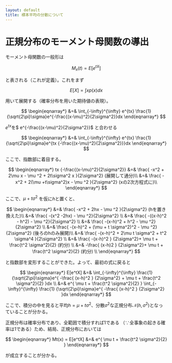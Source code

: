 ```yaml
---
layout: default
title: 標本平均の分散について
---
```


# 正規分布のモーメント母関数の導出

モーメント母関数の一般形は

$$M_x(t) = E[e^{tX}]$$

と表される（これが定義）。これをまず  

$$
E[X] = \int xp(x) dx
$$

用いて展開する（確率分布を用いた期待値の表現）。  

$$
\begin{eqnarray*}
&=& \int_{-\infty}^{\infty} e^{tx} \frac{1} {\sqrt{2\pi}\sigma}e^{-\frac{(x-\mu)^2}{2\sigma^2}}dx
\end{eqnarray*}
$$

$e^{tx}$を$ e^{-\frac{(x-\mu)^2}{2\sigma^2}}$ と合わせる  

$$
\begin{eqnarray*}
&=& \int_{-\infty}^{\infty} e^{tx} \frac{1} {\sqrt{2\pi}\sigma}e^{tx {-\frac{(x-\mu)^2}{2\sigma^2}}}dx
\end{eqnarray*}
$$

ここで、指数部に着目する。  

$$
\begin{eqnarray*}
tx {-\frac{(x-\mu)^2}{2\sigma^2}} &=& \frac{ -x^2 + 2\mu x - \mu ^2 + 2t\sigma^2 x }{2\sigma^2} (展開して通分)\\
&=& \frac{ -x^2 + 2(\mu +t\sigma^2)x - \mu ^2 }{2\sigma^2} (xの2次方程式に)\\
\end{eqnarray*}
$$

ここで、$\mu + t\sigma ^2$ を仮に$h$と置くと、  

$$
\begin{eqnarray*}
&=& \frac{ -x^2 + 2hx - \mu ^2 }{2\sigma^2} (hを置き換えた)\\
&=& \frac{ -(x^2 -2hx) - \mu ^2}{2\sigma^2} \\
&=& \frac{ -((x-h)^2 - h^2) - \mu ^2}{2\sigma^2} \\
&=& \frac{ -(x-h)^2 + h^2 - \mu ^2}{2\sigma^2} \\
&=& \frac{ -(x-h)^2 + (\mu + t \sigma^2)^2 - \mu ^2}{2\sigma^2}  (後ろのhのみ展開)\\
&=& \frac{ -(x-h)^2 + 2\mu t \sigma^2 + t^2 \sigma^4 }{2\sigma^2} \\
&=& \frac{ -(x-h)^2 } {2\sigma^2}+ \mu t  + \frac{t^2 \sigma^2}{2}  (約分) \\
&=& -\frac{ (x-h)2 } {2\sigma^2}+ \mu t  + \frac{t^2 \sigma^2}{2}  (約分) \\
\end{eqnarray*}
$$

と指数部を変形することができた。よって、最初の式に戻ると  

$$
\begin{eqnarray*}
E[e^tX] &=& \int_{-\infty}^{\infty} \frac{1} {\sqrt{2\pi}\sigma}e^{ -\frac{ (x-h)^2 } {2\sigma^2} + \mu t + \frac{t^2 \sigma^2}{2}  }dx \\
 &=& e^{ \mu t + \frac{t^2 \sigma^2}{2}  } \int_{-\infty}^{\infty} \frac{1} {\sqrt{2\pi}\sigma}e^{ -\frac{ (x-h)^2 } {2\sigma^2}   }dx
\end{eqnarray*}
$$

ここで、積分の中を見ると平均$h = \mu + t\sigma ^2$、分散$\sigma^2$な正規分布$\mathcal{N}(h, \sigma^2)$となっていることが分かる。  

正規分布は確率分布であり、全範囲で積分すれば$1$である
（∵全事象の起きる確率は1である）ため、結局、正規分布においては  

$$
\begin{eqnarray*}
Mt(x) = E[e^tX] &=& e^{ \mu t + \frac{t^2 \sigma^2}{2}  } 
\end{eqnarray*}
$$

が成立することが分かる。
